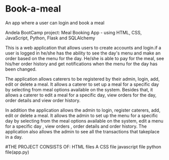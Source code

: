 # Book-a-meal
An app where a user can login and book a meal

Andela BootCamp project:  Meal Booking App - using HTML, CSS, JavaScript, Python, Flask and SQLAlchemy


This is a web application that allows users to create accounts and login.if a user is logged in he/she has the ability to see the day's menu and  make an order based on the menu for the day. He/she is able to 
pay for the meal, see his/her order history and get notifications when the menu for the day has been changed.

The application allows caterers to be registered by their admin, login, add, edit or delete a meal.
It allows a caterer to set up a meal for a specific day by selecting from meal options available on the system.
Besides that, it allows a caterer to edit a meal for a specific day, view orders for the day, order details and 
view order history.

In addition the application  allows the admin to login, register caterers, add, edit or delete a meal.
It allows the admin to set up the menu for a specific day by selecting from the meal options available on the system, 
edit a menu for a specific day , view orders , order details and order history.
The application also allows the admin to see all the transactions that takeplace in a day.  

#THE PROJECT CONSISTS OF:
HTML files
A CSS file
javascript file 
python file(app.py)

